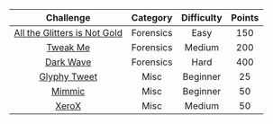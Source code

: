 <div align = "center">

| Challenge    | Category | Difficulty |  Points |
| :---:       |    :----:   |    :---:      |  :---:    |
| [All the Glitters is Not Gold](https://github.com/a3X3k/InCTF/tree/main/InCTF%20Junior%202021/Qualifiers/Forensics/All%20the%20Glitters%20is%20not%20Gold) |  Forensics | Easy | 150 |
| [Tweak Me](https://github.com/a3X3k/InCTF/tree/main/InCTF%20Junior%202021/Qualifiers/Forensics/Tweak%20Me) |  Forensics | Medium | 200 |
| [Dark Wave](https://github.com/a3X3k/InCTF/tree/main/InCTF%20Junior%202021/Qualifiers/Forensics/Dark%20Wave) |  Forensics | Hard | 400 |
| [Glyphy Tweet](https://github.com/a3X3k/InCTF/tree/main/InCTF%20Junior%202021/Qualifiers/Misc/Glyphy%20Tweet) |  Misc | Beginner | 25 |
| [Mimmic](https://github.com/a3X3k/InCTF/tree/main/InCTF%20Junior%202021/Qualifiers/Misc/Mimmic) |  Misc | Beginner | 50 |
| [XeroX](https://github.com/a3X3k/InCTF/tree/main/InCTF%20Junior%202021/Qualifiers/Misc/XeroX) |  Misc | Medium | 50 |

</div>

